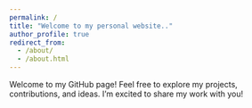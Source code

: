 ```yaml
---
permalink: /
title: "Welcome to my personal website.."
author_profile: true
redirect_from:
  - /about/
  - /about.html
---
```


<div id="welcoming-text">
  <p id="english" style="display: inline;">Welcome to my GitHub page! Feel free to explore my projects, contributions, and ideas. I’m excited to share my work with you!</p>
  <p id="bangla" style="display: none;">আমার GitHub পেজে স্বাগতম! আমার প্রকল্প, অবদান, এবং ধারণাগুলি অন্বেষণ করতে বিনা দ্বিধায় আসুন। আমি আপনাদের সাথে আমার কাজ শেয়ার করতে উত্তেজিত!</p>
  <p id="french" style="display: none;">Bienvenue sur ma page GitHub! N'hésitez pas à explorer mes projets, mes contributions et mes idées. Je suis ravi de partager mon travail avec vous!</p>
</div>

<script>
  document.addEventListener("DOMContentLoaded", function () {
    let currentLang = 0; // Start with English
    const languages = ['english', 'bangla', 'french'];
    
    setInterval(function () {
      // Hide all paragraphs
      languages.forEach(lang => document.getElementById(lang).style.display = 'none');
      
      // Show the current language paragraph
      document.getElementById(languages[currentLang]).style.display = 'inline';
      
      // Update the currentLang index
      currentLang = (currentLang + 1) % languages.length;
    }, 1000); // Switch language every 1 second
  });
</script>
